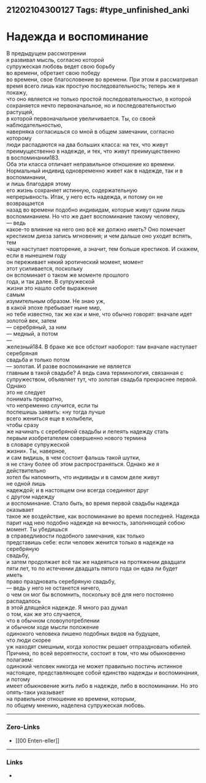 21202104300127
Tags: #type_unfinished_anki
---
# Надежда и воспоминание

В предыдущем рассмотрении <br>я развивал мысль, согласно которой <br>супружеская любовь ведет свою борьбу <br>во времени, обретает свою победу <br>во времени, свое благословение во времени. При этом я рассматривал <br>время всего лишь как простую последовательность; теперь же я покажу, <br>что оно является не только простой последовательностью, в которой <br>сохраняется нечто первоначальное, но и последовательностью растущей, <br>в которой первоначальное увеличивается. Ты, со своей наблюдательностью, <br>наверняка согласишься со мной в общем замечании, согласно которому <br>люди распадаются на два больших класса: на тех, что живут <br>преимущественно в надежде, и тех, что живут преимущественно <br>в воспоминании183. <br>Оба эти класса отличает неправильное отношение ко времени. <br>Нормальный индивид одновременно живет как в надежде, так и в воспоминании, <br>и лишь благодаря этому <br>его жизнь сохраняет истинную, содержательную <br>непрерывность. Итак, у него есть надежда, и потому он не возвращается <br>назад во времени подобно индивидам, которые живут одним лишь <br>воспоминанием. Но что же дает воспоминание такому человеку, <br>— ведь <br>какое-то влияние на него оно всё же должно иметь? Оно помечает <br>крестиком диеза запись мгновения; и чем дальше оно уходит вспять, тем <br>чаще наступает повторение, а значит, тем больше крестиков. И скажем, <br>если в нынешнем году <br>он переживает некий эротический момент, момент <br>этот усиливается, поскольку <br>он вспоминает о таком же моменте прошлого <br>года, и так далее. В супружеской <br>жизни это нашло себе выражение <br>самым <br>изумительным образом. Не знаю уж, <br>в какой эпохе пребывает ныне мир, <br>но тебе известно, так же как и мне, что обычно говорят: вначале идет <br>золотой век, затем <br>— серебряный, за ним <br>— медный, а потом <br>— <br>железный184. В браке же все обстоит наоборот: там вначале наступает серебряная <br>свадьба и только потом <br>— золотая. И разве воспоминание не является <br>главным в такой свадьбе? А ведь сама терминология, связанная с супружеством, объявляет тут, что золотая свадьба прекраснее первой. Однако <br>это не следует <br>понимать превратно, <br>что непременно случится, если ты <br>поспешишь заявить: «ну тогда лучше <br>всего жениться еще в колыбели, <br>чтобы сразу <br>же начинать с серебряной свадьбы и лелеять надежду стать <br>первым изобретателем совершенно нового термина <br>в словаре супружеской <br>жизни». Ты, наверное, <br>и сам видишь, в чем состоит фальшь такой шутки, <br>я не стану более об этом распространяться. Однако же я действительно <br>хотел бы напомнить, что индивиды и в самом деле живут <br>не одной лишь <br>надеждой; и в настоящем они всегда соединяют друг <br>с другом надежду <br>и воспоминание. Стало быть, во время первой свадьбы надежда оказывает <br>такое же воздействие, как воспоминание во время последней. Надежда <br>парит над нею подобно надежде на вечность, заполняющей собою <br>момент. Ты убедишься <br>в справедливости подобного замечания, как только <br>представишь себе: если человек женится только в надежде на серебряную <br>свадьбу, <br>и затем продолжает всё так же надеяться на протяжении двадцати <br>пяти лет, то по истечении двадцать пятого года он едва ли будет <br>иметь <br>право праздновать серебряную свадьбу, <br>— ведь у него не останется ничего, <br>о чем он мог бы вспомнить, поскольку всё для него постоянно распадалось <br>в этой длящейся надежде. Я много раз думал <br>о том, как же это случается, <br>что в обычном словоупотреблении <br>и обычном ходе мысли положение <br>одинокого человека лишено подобных видов на будущее, <br>что люди скорее <br>уж находят смешным, когда холостяк решает отпраздновать юбилей. <br>Причина, по всей вероятности, состоит в том, что мы обыкновенно полагаем: <br>одинокий человек никогда не может правильно постичь истинное <br>настоящее, представляющее собой единство надежды и воспоминания, и потому <br>имеет обыкновение жить либо в надежде, либо в воспоминании. Но это <br>опять-таки указывает <br>на правильное отношение ко времени, которым, <br>по общему мнению, наделена супружеская любовь.

---
### Zero-Links
- [[00 Enten-eller]]
---
### Links
-
